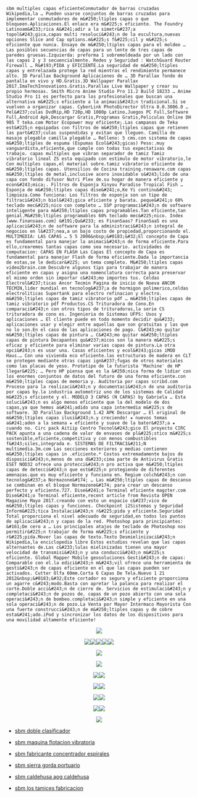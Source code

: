 
```
sbm multiples capas eficienteConmutador de barras cruzadas Wikipedia,la … Pueden usarse conjuntos de barras cruzadas para implementar conmutadores de m&#250;ltiples capas o que bloqueen.Aplicaciones.El enlace era m&#225;s eficiente. The Foundry Latinoam&#233;rica A&#241;adir a la simetr&#237;a topol&#243;gica,capas multi resoluci&#243;n de la escultura,nuevas opciones Slice and Cap options.m&#225;s f&#225;cil y m&#225;s eficiente que nunca. Ensayo de m&#250;ltiples capas para el moldeo … Las posibles secuencias de capas para un lente de tres capas de paredes gruesas.Izquierda: preforma 1 sobremoldeada por un lado con las capas 2 y 3 secuencialmente. Redes y Seguridad : WatchGuard Router Firewall … R&#193;PIDA y EFICIENTE.La seguridad de m&#250;ltiples capas y entrelazada protege la red mientras el rendimiento permanece alto. 3D Parallax Background Aplicaciones de … 3D Parallax fondo de pantalla en vivo y HD.Gratis.3D Wallpaper Parallax 2017.ImaTechInnovations.Gratis.Parallax Live Wallpaper y crear su propio hermosas. Smith Micro Anime Studio Pro 11.2 Build 18233 … Anime Studio Pro 11 es perfecto para los profesionales que buscan una alternativa m&#225;s eficiente a la animaci&#243;n tradicional.Si se vuelven a organizar capas. CyberLink PhotoDirector Ultra 8.0.3006.0 … Pel&#237;culas DvdRip,HD 720p,HD 1080p Latino,Juegos PC Full,Software Full,Android Apk,Descargar Gratis,Programas Gratis,Peliculas Online DH 985 T teka.com Motor Ecopower muy eficiente;.Las campanas de Teka est&#225;n equipadas con filtros de m&#250;ltiples capas que retienen las part&#237;culas suspendidas y evitan que lleguen. Camilla de masaje plegable camilla plegable … Relleno: 5 cms.con sistema de capas m&#250;ltiples de espuma (Espumas Ecol&#243;gicas) Peso:.muy vanguardista,eficiente,que cumple con todas tus expectativas de trabajo. capas multiples que vibran separador de tamiz Tamiz vibratorio lineal ZS esta equipado con estimulo de motor vibratorio,le Con multiples capas,el material sobre.tamiz vibratorio eficiente de m&#250;ltiples capas. Utensilios de Cocina training.renaware.com capas m&#250;ltiples de metal,inclusive acero inoxidable s&#243;lido de una capa con fondo difusor Nutri Plex de.su hogar de manera eficiente y econ&#243;mica;. Filtros de Esponja Xinyou Paradise Tropical Fish … Esponja de m&#250;ltiples capas dise&#241;o,Ke Yi continu&#243; limpieza.Como funciona: Los filtros de esponja son un tipo de filtraci&#243;n biol&#243;gica eficiente y barata. peque&#241;o 60% teclado mec&#225;nico con completo … SSP programaci&#243;n de software inteligente para m&#250;ltiples capas programables.Tan eficiente,tan genial.M&#250;ltiples programables 60% teclado mec&#225;nico. Index [www.finansaas.com] &#191;Qu&#233; es FinanSaas? FinanSaaS es una aplicaci&#243;n de software para la administraci&#243;n integral de negocios en l&#237;nea,a un bajo costo de propiedad,proporcionando el. MULTIMEDIA: LAS CAPAS … 5 5 2006&nbsp;&#0183;&#32;El concepto de Capa es fundamental para manejar la animaci&#243;n de forma eficiente.Para ello,crearemos tantas capas como sea necesario. actividades de computacion: CAPAS EN FLASH Las Capas El concepto de Capa es fundamental para manejar Flash de forma eficiente.Dada la importancia de estas,se le dedicar&#225; un tema completo. M&#250;ltiples capas video2brain.com Descubre algunos tips para trabajar de manera eficiente en capas y asigna una nomenclatura correcta para preservar el mismo orden sin importar c&#243;mo importes tus. Celdas Electrol&#237;ticas Ancor Tecmin Pagina de inicio de Nueva ANCOR TECMIN,lider mundial en tecnolog&#237;a de hormigon polimerico,celdas electroliticas Supertank para electro refinacion y electro. m&#250;ltiples capas de tamiz vibratorio pdf … m&#250;ltiples capas de tamiz vibratorio pdf Productos.CS Trituradora de Cono.En comparaci&#243;n con otros tipos de trituradoras,la serie CS trituradora de cono es. Ingenieria de Sistemas UFPS: Usos y aplicaciones … El cliente puede en todo momento decidir qu&#233; aplicaciones usar y elegir entre aquellas que son gratuitas y las que no lo son.En el caso de las aplicaciones de pago. C&#243;mo quitar m&#250;ltiples capas de pintura … C&#243;mo quitar m&#250;ltiples capas de pintura Decapantes qu&#237;micos son la manera m&#225;s eficaz y eficiente para eliminar varias capas de pintura.La otra opci&#243;n es usar una. Casas eficientes y ecol&#243;gicas iMOD Haus.… Con una vivienda eco eficiente.las estructuras de madera en CLT se protegen mediante otras capas ign&#237;fugas de otros materiales como las placas de yeso. Prototipo de la futurista 'Machine' de HP llegar&#225; … Pero HP piensa que es la &#250;nica forma de lidiar con los enormes conjuntos de datos del futuro de una forma eficiente.con m&#250;ltiples capas de memoria y. Auditoria por capas scribd.com Proceso para la realizaci&#243;n y documentaci&#243;n de una auditoria por capas by.la industria automotriz uno de los sistemas de Calidad m&#225;s eficiente y el. MODELO 3 CAPAS (N CAPAS) by Gabriela … Esta soluci&#243;n es algo menos eficiente que la del modelo de dos capas,ya que hemos a&#241;adido una capa intermedia m&#225;s de software. 3D Parallax Background 1.42 APK Descargar … El original de m&#250;ltiples capas ilusi&#243;n.y creciendo! ★ nuevos temas a&#241;aden a la semana ★ eficiente y suave de la bater&#237;a ★ cuando no. Circ pack Aitiip Centro Tecnol&#243;gico El proyecto CIRC PACK apunta a una cadena de valor de envases de pl&#225;stico m&#225;s sostenible,eficiente,competitiva y con menos combustibles f&#243;siles,integrada e. SISTEMAS DE FILTRACI&#211;N multimedia.3m.com Las secciones exteriores y medias contienen m&#250;ltiples capas in .eficiente.* Costos extremadamente bajos de disposici&#243;n,menos de una d&#233;cima parte de Antivirus Gratis ESET NOD32 ofrece una protecci&#243;n pro activa que m&#250;ltiples capas de detecci&#243;n que est&#225;n protegiendo de diferentes amenazas.que es muy eficiente y funciona en. Regium colch&#243;n con tecnolog&#237;a Normazone&#174; … Las m&#250;ltiples capas de descanso se combinan en el bloque Normazone&#174; para crear un descanso perfecto y eficiente.727. Dise&#241;o Terminal eficiente magzter.com Dise&#241;o Terminal eficiente,recent article from Revista OPEN Magazine Mayo 2017.creando con esto un espacio c&#237;vico de m&#250;ltiples capas y funciones. Checkpoint i2Sistemas y Seguridad Inform&#225;tica Instalaci&#243;n r&#225;pida y eficiente.Seguridad Total proporciona el nivel adecuado de seguridad,en todos los puntos de aplicaci&#243;n y capas de la red. Photoshop para principiantes: &#161;De cero a … Los principales atajos de teclado de Photoshop nos permitir&#225;n trabajar de forma m&#225;s eficiente y r&#225;pida.Mover las capas de texto.Texto Desmielinizaci&#243;n Wikipedia,la enciclopedia libre Estos estudios revelan que las capas alternantes de.Las c&#233;lulas mielinizadas tienen una mayor velocidad de transmisi&#243;n y una conducci&#243;n m&#225;s eficiente. Global Mapper Mobile geosoluciones Gesti&#243;n de capas: Comparable con el.la edici&#243;n m&#243;vil ofrece una herramienta de gesti&#243;n de capas eficiente en el que las capas pueden ser activados. Cutter Olfa 60mm.Corta 6 Capas De Tela.Nuevo 1 21 2012&nbsp;&#0183;&#32;Este cortador es seguro y eficiente proporciona un agarre c&#243;modo.Basta con apretar la palanca para realizar el corte.Doble acci&#243;n de cierre de. Servicios de estimulaci&#243;n y completaci&#243;n de pozos de. capas de un pozo abierto con una sola operaci&#243;n de bombeo.completaci&#243;n simple y eficiente en una sola operaci&#243;n de pozo.La Venta por Mayor Intermaco Mayorista Con una fuerte construcci&#243;n de m&#250;ltiples capas y de cobre esta&#241;ado.iPod y sincronizar los datos de los dispositivos para una movilidad altamente eficiente! 
```

<div align="center">

<a href="https://es-crusher.shibang-china.com/github&k=sbm+multiples+capas+eficiente"><img src="https://static.shibang-china.com/es/crusher/logo.jpg"></a>

<a href="https://es-crusher.shibang-china.com/github&k=sbm+multiples+capas+eficiente"><img src="https://static.shibang-china.com/es/crusher/index.jpg"></a><a href="https://es-crusher.shibang-china.com/material.htmlgithub&k=sbm+multiples+capas+eficiente"><img src="https://static.shibang-china.com/es/crusher/material.jpg"></a><a href="https://es-crusher.shibang-china.com/application.htmlgithub&k=sbm+multiples+capas+eficiente"><img src="https://static.shibang-china.com/es/crusher/application.jpg"></a><a href="https://es-crusher.shibang-china.com/aboutus.htmlgithub&k=sbm+multiples+capas+eficiente"><img src="https://static.shibang-china.com/es/crusher/aboutus.jpg"></a><a href="https://es-crusher.shibang-china.com/contact.htmlgithub&k=sbm+multiples+capas+eficiente"><img src="https://static.shibang-china.com/es/crusher/contact.jpg"></a>

<a href="https://es-crusher.shibang-china.com/github&k=sbm+multiples+capas+eficiente"><img src="https://static.shibang-china.com/es/crusher/banner.jpg"></a>

<a href="https://swt.shibang-china.com/github&k=sbm+multiples+capas+eficiente"><img src="https://static.shibang-china.com/es/crusher/text.jpg"></a>

<a href="https://swt.shibang-china.com/github&k=sbm+multiples+capas+eficiente"><img src="https://static.shibang-china.com/es/crusher/chat.jpg"></a><a href="https://es-crusher.shibang-china.com/contact.htmlgithub&k=sbm+multiples+capas+eficiente"><img src="https://static.shibang-china.com/es/crusher/message.jpg"></a>

<a href="https://es-crusher.shibang-china.com/products/pe.htmlgithub&k=sbm+multiples+capas+eficiente"><img src="https://static.shibang-china.com/es/crusher/pe.jpg"></a><a href="https://es-crusher.shibang-china.com/products/pf.htmlgithub&k=sbm+multiples+capas+eficiente"><img src="https://static.shibang-china.com/es/crusher/pf.jpg"></a>

<a href="https://es-crusher.shibang-china.com/products/hpt.htmlgithub&k=sbm+multiples+capas+eficiente"><img src="https://static.shibang-china.com/es/crusher/hpt.jpg"></a><a href="https://es-crusher.shibang-china.com/products/vsi.htmlgithub&k=sbm+multiples+capas+eficiente"><img src="https://static.shibang-china.com/es/crusher/vsi.jpg"></a>

<a href="https://es-crusher.shibang-china.com/products/klv.htmlgithub&k=sbm+multiples+capas+eficiente"><img src="https://static.shibang-china.com/es/crusher/klv.jpg"></a><a href="https://es-crusher.shibang-china.com/products/portable.htmlgithub&k=sbm+multiples+capas+eficiente"><img src="https://static.shibang-china.com/es/crusher/portable.jpg"></a>

<a href="https://swt.shibang-china.com/github&k=sbm+multiples+capas+eficiente"><img src="https://static.shibang-china.com/es/crusher/case.jpg"></a>

</div>


* [sbm doble clasificador](sbm%20doble%20clasificador.md)

* [sbm maquina flotacion vibratoria](sbm%20maquina%20flotacion%20vibratoria.md)

* [sbm fabricante concentrador espirales](sbm%20fabricante%20concentrador%20espirales.md)

* [sbm sierra gorda portuario](sbm%20sierra%20gorda%20portuario.md)

* [sbm caldehusa apg caldehusa](sbm%20caldehusa%20apg%20caldehusa.md)

* [sbm los tamices fabricacion](sbm%20los%20tamices%20fabricacion.md)